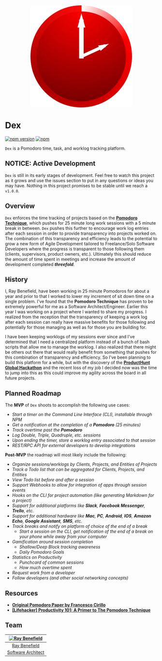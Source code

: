 <p align="center">
    <a href="https://github.com/RayBenefield/dex">
        <img src="images/logo.png" alt="Dex"/>
    </a>
    <br />
</p>

# Dex

[![npm version](https://badge.fury.io/js/dex-cli.svg)](https://badge.fury.io/js/dex-cli)
[![npm](https://img.shields.io/npm/dt/dex-cli.svg)](https://www.npmjs.com/package/dex-cli)

`Dex` is a Pomodoro time, task, and worklog tracking platform.


## NOTICE: Active Development

`Dex` is still in its early stages of development. Feel free to watch this
project as it grows and use the issues section to put in any questions or ideas
you may have. Nothing in this project promises to be stable until we reach a
`v1.0.0`.


## Overview

`Dex` enforces the time tracking of projects based on the [**Pomodoro
Technique**](https://lifehacker.com/productivity-101-a-primer-to-the-pomodoro-technique-1598992730),
which pushes for 25 minute long work sessions with a 5 minute break in between.
`Dex` pushes this further to encourage work log entries after each session in
order to provide transparency into projects worked on. The combination of this
transparency and efficiency leads to the potential to grow a new form of Agile
Development tailored to Freelance/Solo Software Developers where the progress is
transparent to those following them (clients, supervisors, product owners,
etc.). Ultimately this should reduce the amount of time spent in meetings and
increase the amount of development completed ***threefold***.


## History

I, Ray Benefield, have been working in 25 minute Pomodoros for about a year and
prior to that I worked to lower my increment of sit down time on a single
problem. I've found that the **Pomodoro Technique** has proven to be extremely
powerful for me as a Software Architect/Engineer. Earlier this year I was
working on a project where I wanted to share my progress. I realized from
the reception that the transparency of keeping a work log after each session can
really have massive benefits for those following and potentially for those
managing as well as for those you are building for.

I have been keeping worklogs of my sessions ever since and I've determined that
I need a centralized platform instead of a bunch of bash scripts that allow me
to manage the worklog. I also realized that there might be others out there that
would really benefit from something that pushes for this combination of
transparency and efficiency. So I've been planning to build this platform for a
while, but with the discovery of the [**ProductHunt Global
Hackathon**](https://www.producthunt.com/hackathon) and the recent loss of my
job I decided now was the time to jump into this as this could improve my
agility across the board in all future projects.


## Planned Roadmap

The **MVP** of `Dex` shoots to accomplish the following use cases:

 - *Start a timer on the Command Line Interface (CLI), installable through NPM*
 - *Get a notification at the completion of a **Pomodoro** (25 minutes)*
 - *Track overtime past the **Pomodoro***
 - *Log Double, Triple, Quadruple, etc. sessions*
 - *Upon ending the timer, store a worklog entry associated to that session*
 - *REST/RPC API for external developers to develop integrations*


**Post-MVP** the roadmap will most likely include the following:

 - *Organize sessions/worklogs by Clients, Projects, and Entities of Projects*
 - *Track a Todo list that can be aggregated for Clients, Projects, and
   Entities*
 - *View Todo list before and after a session*
 - *Support Webhooks to allow for integration of apps through session events*
 - *Hooks on the CLI for project automation (like generating Markdown for a
   project)*
 - *Support for additional platforms like **Slack**, **Facebook Messenger**,
   **Trello**, etc.*
 - *Support for additional hardware like **Mac**, **PC**, **Android**, **IOS**,
   **Amazon Echo**, **Google Assistant**, **SMS**, etc.*
 - *Track breaks and notify on platform of choice of the end of a break*
     - *Start a session on the CLI, get notification of the end of a break on
       your phone while away from your computer*
 - *Gamification around session completion*
     - *Shallow/Deep Block tracking awareness*
     - *Daily Pomodoro Goals*
 - *Statistics on Productivity*
     - *Punchcard of common sessions*
     - *How much overtime spent*
 - *Request work from a developer*
 - *Follow developers (and other social networking concepts)*


## Resources

 - [**Original Pomodoro Paper by Francesco
   Cirillo**](http://www.baomee.info/pdf/technique/1.pdf)
 - [**[Lifehacker] Productivity 101: A Primer to The Pomodoro
   Technique**](https://lifehacker.com/productivity-101-a-primer-to-the-pomodoro-technique-1598992730)


## Team

|[![Ray Benefield](http://gravatar.com/avatar/e931b13306ea1022549766266727f789?s=144)](https://github.com/RayBenefield) |
|:---:|
|[Ray Benefield](https://github.com/RayBenefield) |
|[Software Architect](https://en.wikipedia.org/wiki/Software_architect) |

